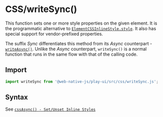 # CSS/writeSync\(\)

This function sets one or more style properties on the given element. It is the programmatic alternative to [`ElementCSSInlineStyle.style`](https://developer.mozilla.org/en-US/docs/Web/API/ElementCSSInlineStyle/style). It also has special support for vendor-prefixed properties.

The suffix _Sync_ differentiates this method from its _Async_ counterpart - [`writeAsync()`](writeasync.md). Unlike the _Async_ counterpart, `writeSync()` is a normal function that runs in the same flow with that of the calling code.

## Import

```javascript
import writeSync from '@web-native-js/play-ui/src/css/writeSync.js';
```

## Syntax

See [`cssAsync() - Set/Unset Inline Styles`](csssync.md#greater-than-set-unset-inline-styles)

